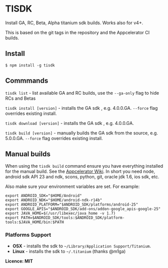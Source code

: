# TISDK

Install GA, RC, Beta, Alpha titanium sdk builds. Works also for v4+.

This is based on the git tags in the repository and the Appcelerator CI builds.

## Install

~~~
$ npm install -g tisdk
~~~

## Commmands

`tisdk list` - list available GA and RC builds, use the `--ga-only` flag to hide RCs and Betas

`tisdk install [version]` - installs the GA sdk , e.g. 4.0.0.GA. `--force` flag overrides existing install.

`tisdk download [version]` - installs the GA sdk , e.g. 4.0.0.GA.

`tisdk build [version]` - manually builds the GA sdk from the source, e.g. 5.0.0.GA. `--force` flag overrides existing install.

## Manual builds

When using the `tisdk build` command ensure you have everything installed for the manual build.
See the [Appcelerator Wiki](http://docs.appcelerator.com/platform/latest/#!/guide/Building_the_Titanium_SDK_From_Source).
In short you need node, android sdk API 23 and ndk, scons, python, git, oracle jdk 1.6, ios sdk, etc.

Also make sure your environment variables are set. For example:

```
export ANDROID_SDK="$HOME/Android"
export ANDROID_NDK="$HOME/android-ndk-r14b"
export ANDROID_PLATFORM="$ANDROID_SDK/platforms/android-25"
export GOOGLE_APIS="$ANDROID_SDK/add-ons/addon-google_apis-google-25"
export JAVA_HOME=$(/usr/libexec/java_home -v 1.7)
export PATH=$ANDROID_SDK/tools:$ANDROID_SDK/platform-tools:$JAVA_HOME/bin:$PATH
```




### Platforms Support

 * **OSX** - installs the sdk to `~/Library/Application Support/Titanium`.
 * **Linux** - installs the sdk to `~/.titanium` (thanks @m1ga)


**Licence: MIT**
